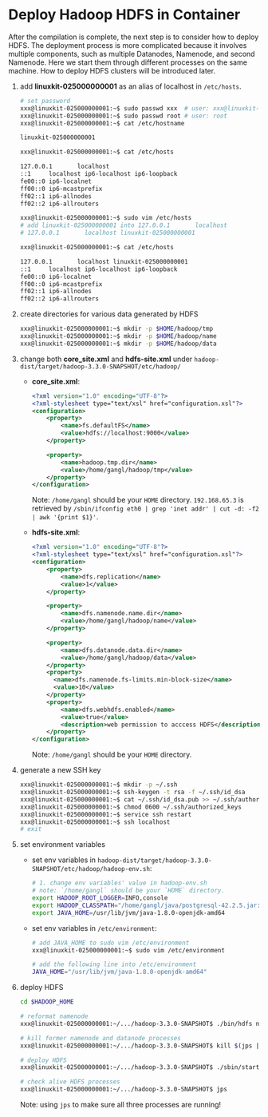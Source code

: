 # Deploy Hadoop HDFS in Container

After the compilation is complete, the next step is to consider how to deploy HDFS.
The deployment process is more complicated because it involves multiple components, such as multiple Datanodes, Namenode, and second Namenode. Here we start them through different processes on the same machine. How to deploy HDFS clusters will be introduced later.

1. add **linuxkit-025000000001** as an alias of localhost in `/etc/hosts`.

    ```bash
    # set password
    xxx@linuxkit-025000000001:~$ sudo passwd xxx  # user: xxx@linuxkit-025000000001
    xxx@linuxkit-025000000001:~$ sudo passwd root # user: root
    xxx@linuxkit-025000000001:~$ cat /etc/hostname

    linuxkit-025000000001

    xxx@linuxkit-025000000001:~$ cat /etc/hosts

    127.0.0.1       localhost
    ::1     localhost ip6-localhost ip6-loopback
    fe00::0 ip6-localnet
    ff00::0 ip6-mcastprefix
    ff02::1 ip6-allnodes
    ff02::2 ip6-allrouters

    xxx@linuxkit-025000000001:~$ sudo vim /etc/hosts
    # add linuxkit-025000000001 into 127.0.0.1       localhost
    # 127.0.0.1       localhost linuxkit-025000000001

    xxx@linuxkit-025000000001:~$ cat /etc/hosts

    127.0.0.1       localhost linuxkit-025000000001
    ::1     localhost ip6-localhost ip6-loopback
    fe00::0 ip6-localnet
    ff00::0 ip6-mcastprefix
    ff02::1 ip6-allnodes
    ff02::2 ip6-allrouters
    ```

2. create directories for various data generated by HDFS

    ```bash
    xxx@linuxkit-025000000001:~$ mkdir -p $HOME/hadoop/tmp
    xxx@linuxkit-025000000001:~$ mkdir -p $HOME/hadoop/name
    xxx@linuxkit-025000000001:~$ mkdir -p $HOME/hadoop/data
    ```

3. change both **core_site.xml** and **hdfs-site.xml** under `hadoop-dist/target/hadoop-3.3.0-SNAPSHOT/etc/hadoop/`

    - **core_site.xml**:

        ```xml
        <?xml version="1.0" encoding="UTF-8"?>
        <?xml-stylesheet type="text/xsl" href="configuration.xsl"?>
        <configuration>
            <property>
                <name>fs.defaultFS</name>
                <value>hdfs://localhost:9000</value>
            </property>

            <property>
                <name>hadoop.tmp.dir</name>
                <value>/home/gangl/hadoop/tmp</value>
            </property>
        </configuration>
        ```

        Note: `/home/gangl` should be your `HOME` directory. `192.168.65.3` is retrieved by `/sbin/ifconfig eth0 | grep 'inet addr' | cut -d: -f2 | awk '{print $1}'`.

    - **hdfs-site.xml**:

        ```xml
        <?xml version="1.0" encoding="UTF-8"?>
        <?xml-stylesheet type="text/xsl" href="configuration.xsl"?>
        <configuration>
            <property>
                <name>dfs.replication</name>
                <value>1</value>
            </property>

            <property>
                <name>dfs.namenode.name.dir</name>
                <value>/home/gangl/hadoop/name</value>
            </property>

            <property>
                <name>dfs.datanode.data.dir</name>
                <value>/home/gangl/hadoop/data</value>
            </property>
            <property>
              <name>dfs.namenode.fs-limits.min-block-size</name>
              <value>10</value>
            </property>
            <property>
                <name>dfs.webhdfs.enabled</name>
                <value>true</value>
                <description>web permission to acccess HDFS</description>
            </property>
        </configuration>
        ```

        Note: `/home/gangl` should be your `HOME` directory.

4. generate a new SSH key

    ```bash
    xxx@linuxkit-025000000001:~$ mkdir -p ~/.ssh
    xxx@linuxkit-025000000001:~$ ssh-keygen -t rsa -f ~/.ssh/id_dsa  
    xxx@linuxkit-025000000001:~$ cat ~/.ssh/id_dsa.pub >> ~/.ssh/authorized_keys  
    xxx@linuxkit-025000000001:~$ chmod 0600 ~/.ssh/authorized_keys
    xxx@linuxkit-025000000001:~$ service ssh restart
    xxx@linuxkit-025000000001:~$ ssh localhost
    # exit
    ```

5. set environment variables

    - set env variables in `hadoop-dist/target/hadoop-3.3.0-SNAPSHOT/etc/hadoop/hadoop-env.sh`:

        ```bash
        # 1. change env variables' value in hadoop-env.sh
        # note: `/home/gangl` should be your `HOME` directory.
        export HADOOP_ROOT_LOGGER=INFO,console
        export HADOOP_CLASSPATH="/home/gangl/java/postgresql-42.2.5.jar:"
        export JAVA_HOME=/usr/lib/jvm/java-1.8.0-openjdk-amd64
        ```

    - set env variables in `/etc/environment`:

        ```bash
        # add JAVA_HOME to sudo vim /etc/environment
        xxx@linuxkit-025000000001:~$ sudo vim /etc/environment

        # add the following line into /etc/environment 
        JAVA_HOME="/usr/lib/jvm/java-1.8.0-openjdk-amd64"
        ```

6. deploy HDFS

    ```bash
    cd $HADOOP_HOME

    # reformat namenode
    xxx@linuxkit-025000000001:~/.../hadoop-3.3.0-SNAPSHOT$ ./bin/hdfs namenode -format

    # kill former namenode and datanode processes
    xxx@linuxkit-025000000001:~/.../hadoop-3.3.0-SNAPSHOT$ kill $(jps | grep '[NameNode,DataNode]' | awk '{print $1}')

    # deploy HDFS
    xxx@linuxkit-025000000001:~/.../hadoop-3.3.0-SNAPSHOT$ ./sbin/start-dfs.sh

    # check alive HDFS processes
    xxx@linuxkit-025000000001:~/.../hadoop-3.3.0-SNAPSHOT$ jps
    ```

    Note: using `jps` to make sure all three processes are running!

